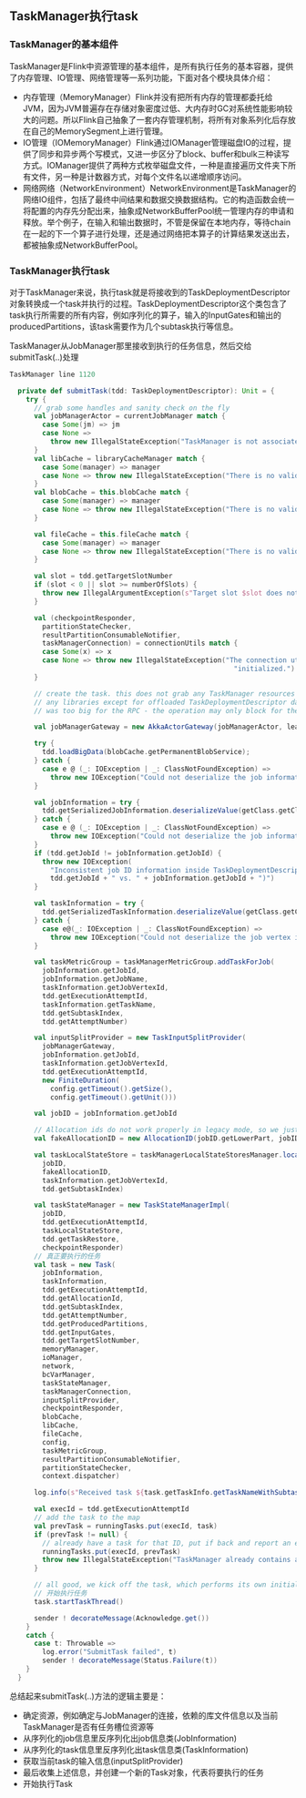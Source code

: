 ## TaskManager执行task

### TaskManager的基本组件
TaskManager是Flink中资源管理的基本组件，是所有执行任务的基本容器，提供了内存管理、IO管理、网络管理等一系列功能，下面对各个模块具体介绍：
  - 内存管理（MemoryManager）Flink并没有把所有内存的管理都委托给JVM，因为JVM普遍存在存储对象密度过低、大内存时GC对系统性能影响较大的问题。所以Flink自己抽象了一套内存管理机制，将所有对象系列化后存放在自己的MemorySegment上进行管理。
  - IO管理（IOMemoryManager）Flink通过IOManager管理磁盘IO的过程，提供了同步和异步两个写模式，又进一步区分了block、buffer和bulk三种读写方式。IOManager提供了两种方式枚举磁盘文件，一种是直接遍历文件夹下所有文件，另一种是计数器方式，对每个文件名以递增顺序访问。
  - 网络网络（NetworkEnvironment）NetworkEnvironment是TaskManager的网络IO组件，包括了最终中间结果和数据交换数据结构。它的构造函数会统一将配置的内存先分配出来，抽象成NetworkBufferPool统一管理内存的申请和释放。举个例子，在输入和输出数据时，不管是保留在本地内存，等待chain在一起的下一个算子进行处理，还是通过网络把本算子的计算结果发送出去，都被抽象成NetworkBufferPool。
  
### TaskManager执行task
对于TaskManager来说，执行task就是将接收到的TaskDeploymentDescriptor对象转换成一个task并执行的过程。TaskDeploymentDescriptor这个类包含了task执行所需要的所有内容，例如序列化的算子，输入的InputGates和输出的producedPartitions，该task需要作为几个subtask执行等信息。

TaskManager从JobManager那里接收到执行的任务信息，然后交给submitTask(..)处理
```scala
TaskManager line 1120

  private def submitTask(tdd: TaskDeploymentDescriptor): Unit = {
    try {
      // grab some handles and sanity check on the fly
      val jobManagerActor = currentJobManager match {
        case Some(jm) => jm
        case None =>
          throw new IllegalStateException("TaskManager is not associated with a JobManager.")
      }
      val libCache = libraryCacheManager match {
        case Some(manager) => manager
        case None => throw new IllegalStateException("There is no valid library cache manager.")
      }
      val blobCache = this.blobCache match {
        case Some(manager) => manager
        case None => throw new IllegalStateException("There is no valid BLOB cache.")
      }

      val fileCache = this.fileCache match {
        case Some(manager) => manager
        case None => throw new IllegalStateException("There is no valid file cache.")
      }

      val slot = tdd.getTargetSlotNumber
      if (slot < 0 || slot >= numberOfSlots) {
        throw new IllegalArgumentException(s"Target slot $slot does not exist on TaskManager.")
      }

      val (checkpointResponder,
        partitionStateChecker,
        resultPartitionConsumableNotifier,
        taskManagerConnection) = connectionUtils match {
        case Some(x) => x
        case None => throw new IllegalStateException("The connection utils have not been " +
                                                       "initialized.")
      }

      // create the task. this does not grab any TaskManager resources or download
      // any libraries except for offloaded TaskDeploymentDescriptor data which
      // was too big for the RPC - the operation may only block for the latter

      val jobManagerGateway = new AkkaActorGateway(jobManagerActor, leaderSessionID.orNull)

      try {
        tdd.loadBigData(blobCache.getPermanentBlobService);
      } catch {
        case e @ (_: IOException | _: ClassNotFoundException) =>
          throw new IOException("Could not deserialize the job information.", e)
      }

      val jobInformation = try {
        tdd.getSerializedJobInformation.deserializeValue(getClass.getClassLoader)
      } catch {
        case e @ (_: IOException | _: ClassNotFoundException) =>
          throw new IOException("Could not deserialize the job information.", e)
      }
      if (tdd.getJobId != jobInformation.getJobId) {
        throw new IOException(
          "Inconsistent job ID information inside TaskDeploymentDescriptor (" +
          tdd.getJobId + " vs. " + jobInformation.getJobId + ")")
      }

      val taskInformation = try {
        tdd.getSerializedTaskInformation.deserializeValue(getClass.getClassLoader)
      } catch {
        case e@(_: IOException | _: ClassNotFoundException) =>
          throw new IOException("Could not deserialize the job vertex information.", e)
      }

      val taskMetricGroup = taskManagerMetricGroup.addTaskForJob(
        jobInformation.getJobId,
        jobInformation.getJobName,
        taskInformation.getJobVertexId,
        tdd.getExecutionAttemptId,
        taskInformation.getTaskName,
        tdd.getSubtaskIndex,
        tdd.getAttemptNumber)

      val inputSplitProvider = new TaskInputSplitProvider(
        jobManagerGateway,
        jobInformation.getJobId,
        taskInformation.getJobVertexId,
        tdd.getExecutionAttemptId,
        new FiniteDuration(
          config.getTimeout().getSize(),
          config.getTimeout().getUnit()))

      val jobID = jobInformation.getJobId

      // Allocation ids do not work properly in legacy mode, so we just fake one, based on the jid.
      val fakeAllocationID = new AllocationID(jobID.getLowerPart, jobID.getUpperPart)

      val taskLocalStateStore = taskManagerLocalStateStoresManager.localStateStoreForSubtask(
        jobID,
        fakeAllocationID,
        taskInformation.getJobVertexId,
        tdd.getSubtaskIndex)

      val taskStateManager = new TaskStateManagerImpl(
        jobID,
        tdd.getExecutionAttemptId,
        taskLocalStateStore,
        tdd.getTaskRestore,
        checkpointResponder)
      // 真正要执行的任务
      val task = new Task(
        jobInformation,
        taskInformation,
        tdd.getExecutionAttemptId,
        tdd.getAllocationId,
        tdd.getSubtaskIndex,
        tdd.getAttemptNumber,
        tdd.getProducedPartitions,
        tdd.getInputGates,
        tdd.getTargetSlotNumber,
        memoryManager,
        ioManager,
        network,
        bcVarManager,
        taskStateManager,
        taskManagerConnection,
        inputSplitProvider,
        checkpointResponder,
        blobCache,
        libCache,
        fileCache,
        config,
        taskMetricGroup,
        resultPartitionConsumableNotifier,
        partitionStateChecker,
        context.dispatcher)

      log.info(s"Received task ${task.getTaskInfo.getTaskNameWithSubtasks()}")

      val execId = tdd.getExecutionAttemptId
      // add the task to the map
      val prevTask = runningTasks.put(execId, task)
      if (prevTask != null) {
        // already have a task for that ID, put if back and report an error
        runningTasks.put(execId, prevTask)
        throw new IllegalStateException("TaskManager already contains a task for id " + execId)
      }

      // all good, we kick off the task, which performs its own initialization
      // 开始执行任务
      task.startTaskThread()

      sender ! decorateMessage(Acknowledge.get())
    }
    catch {
      case t: Throwable =>
        log.error("SubmitTask failed", t)
        sender ! decorateMessage(Status.Failure(t))
    }
  }
```
总结起来submitTask(..)方法的逻辑主要是：
  - 确定资源，例如确定与JobManager的连接，依赖的库文件信息以及当前TaskManager是否有任务槽位资源等
  - 从序列化的job信息里反序列化出job信息类(JobInformation)
  - 从序列化的task信息里反序列化出task信息类(TaskInformation)
  - 获取当前task的输入信息(inputSplitProvider)
  - 最后收集上述信息，并创建一个新的Task对象，代表将要执行的任务
  - 开始执行Task

  

